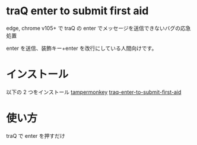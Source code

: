 # traQ enter to submit first aid

edge, chrome v105+ で traQ の enter でメッセージを送信できないバグの応急処置

enter を送信、装飾キー+enter を改行にしている人間向けです。

# インストール

以下の 2 つをインストール
[tampermonkey](https://chrome.google.com/webstore/detail/tampermonkey/dhdgffkkebhmkfjojejmpbldmpobfkfo?hl=ja)
[traq-enter-to-submit-first-aid](https://greasyfork.org/ja/scripts/451552-traq-enter-to-submit-first-aid)

# 使い方

traQ で enter を押すだけ
